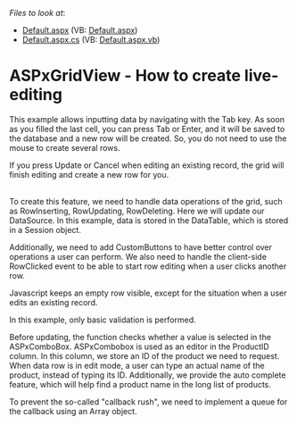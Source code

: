 <!-- default file list -->
*Files to look at*:

* [Default.aspx](./CS/WebSite/Default.aspx) (VB: [Default.aspx](./VB/WebSite/Default.aspx))
* [Default.aspx.cs](./CS/WebSite/Default.aspx.cs) (VB: [Default.aspx.vb](./VB/WebSite/Default.aspx.vb))
<!-- default file list end -->
# ASPxGridView - How to create live-editing


<p>This example allows inputting data by navigating with the Tab key. As soon as you filled the last cell, you can press Tab or Enter, and it will be saved to the database and a new row will be created. So, you do not need to use the mouse to create several rows.</p><p>If you press Update or Cancel when editing an existing record, the grid will finish editing and create a new row for you.</p><p><br />
To create this feature, we need to handle data operations of the grid, such as RowInserting, RowUpdating, RowDeleting. Here we will update our DataSource. In this example, data is stored in the DataTable, which is stored in a Session object.<br />
</p><p>Additionally, we need to add CustomButtons to have better control over operations a user can perform. We also need to handle the client-side RowClicked event to be able to start row editing when a user clicks another row.<br />
</p><p>Javascript keeps an empty row visible, except for the situation when a user edits an existing record.<br />
</p><p>In this example, only basic validation is performed. <br />
</p><p>Before updating, the function checks whether a value is selected in the ASPxComboBox. ASPxCombobox is used as an editor in the ProductID column. In this column, we store an ID of the product we need to request. When data row is in edit mode, a user can type an actual name of the product, instead of typing its ID. Additionally, we provide the auto complete feature, which will help find a product name in the long list of products.</p><p>To prevent the so-called "callback rush", we need to implement a queue for the callback using an Array object.</p>

<br/>


